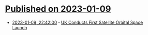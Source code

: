 # [Published on 2023-01-09](index.md)

* [2023-01-09, 22:42:00](https://science.slashdot.org/story/23/01/09/2241202/uk-conducts-first-satellite-orbital-space-launch?utm_source=rss1.0mainlinkanon&utm_medium=feed) - [UK Conducts First Satellite Orbital Space Launch](https://science.slashdot.org/story/23/01/09/2241202/uk-conducts-first-satellite-orbital-space-launch?utm_source=rss1.0mainlinkanon&utm_medium=feed)
